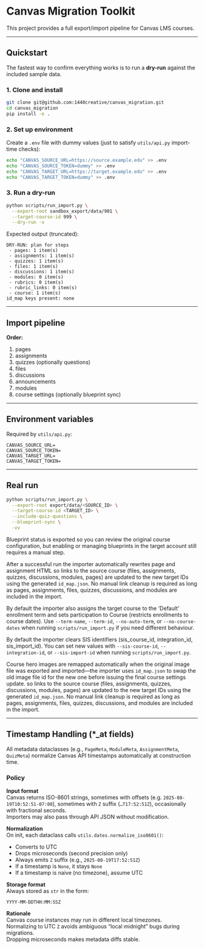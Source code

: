 # Canvas Migration Toolkit

This project provides a full export/import pipeline for Canvas LMS courses.

---

## Quickstart

The fastest way to confirm everything works is to run a **dry-run** against the included sample data.

### 1. Clone and install

```bash
git clone git@github.com:1440creative/canvas_migration.git
cd canvas_migration
pip install -e .
```

### 2. Set up environment

Create a `.env` file with dummy values (just to satisfy `utils/api.py` import-time checks):

```bash
echo "CANVAS_SOURCE_URL=https://source.example.edu" >> .env
echo "CANVAS_SOURCE_TOKEN=dummy" >> .env
echo "CANVAS_TARGET_URL=https://target.example.edu" >> .env
echo "CANVAS_TARGET_TOKEN=dummy" >> .env
```

### 3. Run a dry-run

```bash
python scripts/run_import.py \
  --export-root sandbox_export/data/901 \
  --target-course-id 999 \
  --dry-run -v
```

Expected output (truncated):

```text
DRY-RUN: plan for steps
 - pages: 1 item(s)
 - assignments: 1 item(s)
 - quizzes: 1 item(s)
 - files: 1 item(s)
 - discussions: 1 item(s)
 - modules: 0 item(s)
 - rubrics: 0 item(s)
 - rubric_links: 0 item(s)
 - course: 1 item(s)
id_map keys present: none
```

---

## Import pipeline

**Order:**

1. pages
2. assignments
3. quizzes (optionally questions)
4. files
5. discussions
6. announcements
7. modules
8. course settings (optionally blueprint sync)

---

## Environment variables

Required by `utils/api.py`:

```
CANVAS_SOURCE_URL=
CANVAS_SOURCE_TOKEN=
CANVAS_TARGET_URL=
CANVAS_TARGET_TOKEN=
```

---

## Real run

```bash
python scripts/run_import.py \
  --export-root export/data/<SOURCE_ID> \
  --target-course-id <TARGET_ID> \
  --include-quiz-questions \
  --blueprint-sync \
  -vv
```
Blueprint status is exported so you can review the original course configuration, but enabling or managing blueprints in the target account still requires a manual step.

After a successful run the importer automatically rewrites page and assignment HTML so links to the source course (files, assignments, quizzes, discussions, modules, pages) are updated to the new target IDs using the generated `id_map.json`. No manual link cleanup is required as long as pages, assignments, files, quizzes, discussions, and modules are included in the import.

By default the importer also assigns the target course to the 'Default' enrollment term and sets participation to Course (restricts enrollments to course dates). Use `--term-name`, `--term-id`, `--no-auto-term`, or `--no-course-dates` when running `scripts/run_import.py` if you need different behaviour.

By default the importer clears SIS identifiers (sis_course_id, integration_id, sis_import_id). You can set new values with `--sis-course-id`, `--integration-id`, or `--sis-import-id` when running `scripts/run_import.py`.

Course hero images are remapped automatically when the original image file was exported and imported—the importer uses `id_map.json` to swap the old image file id for the new one before issuing the final course settings update.
 so links to the source course (files, assignments, quizzes, discussions, modules, pages) are updated to the new target IDs using the generated `id_map.json`. No manual link cleanup is required as long as pages, assignments, files, quizzes, discussions, and modules are included in the import.


---

## Timestamp Handling (\*\_at fields)

All metadata dataclasses (e.g., `PageMeta`, `ModuleMeta`, `AssignmentMeta`, `QuizMeta`) normalize Canvas API timestamps automatically at construction time.

### Policy

**Input format**  
Canvas returns ISO-8601 strings, sometimes with offsets (e.g. `2025-08-19T10:52:51-07:00`), sometimes with `Z` suffix (`…T17:52:51Z`), occasionally with fractional seconds.  
Importers may also pass through API JSON without modification.

**Normalization**  
On init, each dataclass calls `utils.dates.normalize_iso8601()`:

- Converts to UTC
- Drops microseconds (second precision only)
- Always emits `Z` suffix (e.g., `2025-08-19T17:52:51Z`)
- If a timestamp is `None`, it stays `None`
- If a timestamp is naive (no timezone), assume UTC

**Storage format**  
Always stored as `str` in the form:

```
YYYY-MM-DDTHH:MM:SSZ
```

**Rationale**  
Canvas course instances may run in different local timezones.  
Normalizing to UTC `Z` avoids ambiguous “local midnight” bugs during migrations.  
Dropping microseconds makes metadata diffs stable.
